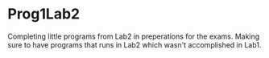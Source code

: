 # Prog1Lab2
Completing little programs from Lab2 in preperations for the exams. Making sure to have programs that runs in Lab2 which wasn't accomplished in Lab1. 
